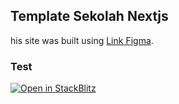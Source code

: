 ## Template Sekolah Nextjs
his site was built using [Link Figma]([https://pages.github.com/](https://www.figma.com/file/0SUsHmY4Vvcyx1EEdjZQeJ/School-website-(Community)?node-id=100%3A252)).
### Test
[![Open in StackBlitz](https://developer.stackblitz.com/img/open_in_stackblitz.svg)](https://stackblitz.com/github/usaidmasud/school-nextjs)
